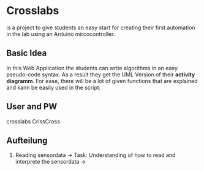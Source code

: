 # Crosslabs 

is a project to give students an easy start for creating their first automation in the lab using an Arduino mircocontroller.

## Basic Idea

In this Web Application the students can write algorithms in an easy pseudo-code syntax. As a result they get the UML Version of their **activity diagramm**.
For ease, there will be a lot of given functions that are explained and kann be easily used in the script.


## User and PW
crosslabs
CrissCross

## Aufteilung
 1. Reading sensordata
-> Task: Understanding of how to read and interprete the sensordata
->  